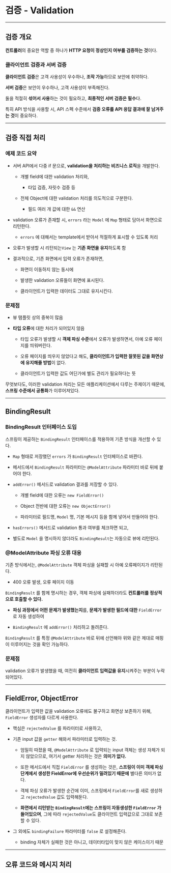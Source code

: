 # 검증 - Validation

---

## 검증 개요

**컨트롤러**의 중요한 역할 중 하나가 **HTTP 요청이 정상인지 여부를 검증하는 것**이다.

### 클라이언트 검증과 서버 검증

**클라이언트 검증**은 고객 사용성이 우수하나, **조작 가능**하므로 보안에 취약하다.

**서버 검증**은 보안이 우수하나, 고객 사용성이 부족해진다.

둘을 적절히 **섞어서 사용**하는 것이 필요하고, **최종적인 서버 검증은 필수**다.

특히 API 방식을 사용할 시, API 스펙 수준에서 **검증 오류를 API 응답 결과에 잘 남겨주는 것**이 중요하다.

---

## 검증 직접 처리

### 예제 코드 요약

- 서버 API에서 다중 if 문으로, **validation을 처리하는 비즈니스 로직**을 개발한다.
  
  - 개별 field에 대한 validation 처리와,
    
    - 타입 검증, 자릿수 검증 등
  
  - 전체 Object에 대한 validation 처리를 의도적으로 구분한다.
    
    - 필드 여러 개 값에 대한 `&&` 연산 

- validation 오류가 존재할 시, `errors` 라는 `Model` 에 `Map` 형태로 담아서 화면으로 리턴한다.
  
  - `errors` 에 대해서는 template에서 받아서 적절하게 표시할 수 있도록 처리

- 오류가 발생할 시 리턴되는`View` 는 **기존 화면을 유지**하도록 함

- 결과적으로, 기존 화면에서 입력 오류가 존재하면, 
  
  - 화면이 이동하지 않는 동시에 
  
  - 발생한 validation 오류들이 화면에 표시된다.
  
  - 클라이언트가 입력한 데이터도 그대로 유지시킨다.

### 문제점

- 뷰 탬플릿 상의 중복이 많음

- **타입 오류**에 대한 처리가 되어있지 않음
  
  - 타입 오류가 발생할 시 **객체 파싱 수준**에서 오류가 발생하면서, 아예 오류 페이지를 띄워버린다.
  
  - 오류 페이지를 띄우지 않았다고 해도, **클라이언트가 입력한 잘못된 값을 화면상에 유지해줄 방법**이 없다.
  
  - 클라이언트가 입력한 값도 어딘가에 별도 관리가 필요하다는 뜻

무엇보다도, 이러한 validation 처리는 모든 애플리케이션에서 다루는 주제이기 때문에, **스프링 수준에서 공통화**가 이루어져있다.

---

## BindingResult

### BindingResult 인터페이스 도입

스프링이 제공하는 `BindingResult` 인터페이스를 적용하여 기존 방식을 개선할 수 있다.

- `Map` 형태로 저장했던 `errors` 가 `BindingResult` 인터페이스로 바뀐다.

- 메서드에서 `BindingResult` 파라미터는 `@ModelAttribute` 파라미터 바로 뒤에 붙어야 한다.

- `addError()` 메서드로 validation 결과를 저장할 수 있다.
  
  - 개별 field에 대한 오류는 `new FieldError()`
  
  - Object 전반에 대한 오류는 `new ObjectError()`
  
  - 파라미터로 필드명, `Model` 명, 기본 메시지 등을 함께 넣어서 만들어야 한다.

- `hasErrors()` 메서드로 validation 통과 여부를 체크하면 되고,

- 별도로 `Model` 을 명시하지 않더라도 `BindingResult`는 자동으로 뷰에 리턴된다.

### @ModelAttribute 파싱 오류 대응

기존 방식에서는, `@ModelAttribute` 객체 파싱을 실패할 시 아예 오류페이지가 리턴된다.

- 400 오류 발생, 오류 페이지 이동

`BindingResult` 를 함께 명시하는 경우, 객체 파싱에 실패하더라도 **컨트롤러를 정상적으로 호출할 수 있다.**

- **파싱 과정에서 어떤 문제가 발생했는지**를, **문제가 발생한 필드에 대한** `FieldError` 로 자동 생성하여

- `BindingResult` 에 `addError()` 처리하고 돌려준다.

`BindingResult` 를 특정 `@ModelAttribute` 바로 뒤에 선언해야 위와 같은 제대로 매핑이 이루어지는 것을 확인 가능하다.

### 문제점

validation 오류가 발생했을 때, 여전히 **클라이언트 입력값을 유지**시켜주는 부분이 누락되어있다.

---

## FieldError, ObjectError

클라이언트가 입력한 값을 validation 오류에도 불구하고 화면상 보존하기 위해, `FieldError` 생성자를 다르게 사용한다.

- 핵심은 `rejectedValue` 를 파라미터로 사용하고,

- 기존 input 값을 `getter` 해와서 파라미터로 입력하는 것.
  
  - 엄밀히 따졌을 때, `@ModelAttribute` 로 입력되는 input 객체는 생성 자체가 되지 않았으므로, 여기서 getter 처리하는 것은 **의미가 없다.**
  
  - 또한 메서드에서 직접 `FieldError` 를 생성하는 것은, **스프링이 이미 객체 파싱 단계에서 생성한 FieldError에 우선순위가 밀려있기 때문에** 별다른 의미가 없다.
  
  - 객체 파싱 오류가 발생한 순간에 이미, 스프링에서 `FieldError`를 새로 생성하고 `rejectedValue` 값도 입력해둔다.
  
  - **화면에서 리턴받는 `BindingResult`에는 스프링이 자동생성한 `FieldError` 가 들어있으며**, 그에 따라 `rejectedValue`도 클라이언트 입력값으로 그대로 보존할 수 있다.

- 그 외에도 `bindingFailure` 파라미터를 `false` 로 설정해준다.
  
  - binding 자체가 실패한 것은 아니고, 데이터타입이 맞지 않은 케이스이기 때문

---

## 오류 코드와 메시지 처리



